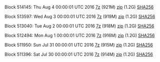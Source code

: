 Block 514145: Thu Aug  4 00:00:01 UTC 2016 [7z](https://transfer.sh/g2T08/bootstrap.dat.20160804.7z) (921M) [zip]() (1.2G) [SHA256](https://transfer.sh/xvTuq/sha256.txt)

Block 513597: Wed Aug  3 00:00:01 UTC 2016 [7z](https://transfer.sh/2apsZ/bootstrap.dat.20160803.7z) (919M) [zip](https://transfer.sh/VCNx3/bootstrap.dat.20160803.zip) (1.2G) [SHA256](https://transfer.sh/iDIxE/sha256.txt)

Block 513040: Tue Aug  2 00:00:01 UTC 2016 [7z](https://transfer.sh/uySK8/bootstrap.dat.20160802.7z) (918M) [zip](https://transfer.sh/T2m9F/bootstrap.dat.20160802.zip) (1.2G) [SHA256](https://transfer.sh/12FVBD/sha256.txt)

Block 512494: Mon Aug  1 00:00:01 UTC 2016 [7z](https://transfer.sh/uf1xA/bootstrap.dat.20160801.7z) (916M) [zip](https://transfer.sh/TJA6y/bootstrap.dat.20160801.zip) (1.2G) [SHA256](https://transfer.sh/gSSCE/sha256.txt)

Block 511950: Sun Jul 31 00:00:01 UTC 2016 [7z](https://transfer.sh/12TGQ/bootstrap.dat.20160731.7z) (915M) [zip](https://transfer.sh/5Zhfm/bootstrap.dat.20160731.zip) (1.2G) [SHA256](https://transfer.sh/WgaDc/sha256.txt)

Block 511396: Sat Jul 30 00:00:01 UTC 2016 [7z](https://transfer.sh/4NYTn/bootstrap.dat.20160730.7z) (914M) [zip]() (1.2G) [SHA256](https://transfer.sh/TQxoG/sha256.txt)
